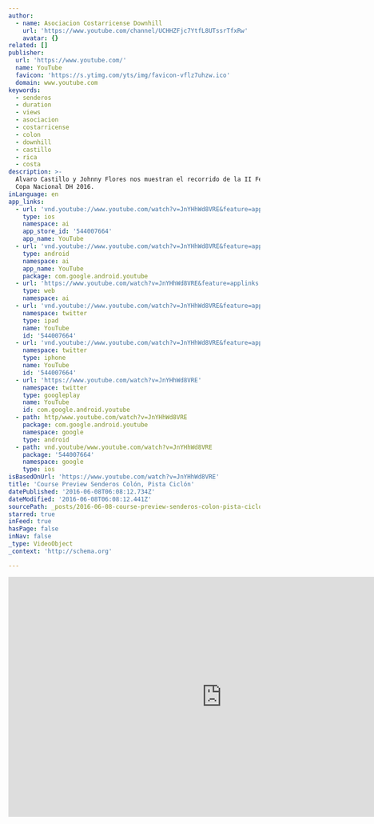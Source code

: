 ```yaml
---
author:
  - name: Asociacion Costarricense Downhill
    url: 'https://www.youtube.com/channel/UCHHZFjc7YtfL8UTssrTfxRw'
    avatar: {}
related: []
publisher:
  url: 'https://www.youtube.com/'
  name: YouTube
  favicon: 'https://s.ytimg.com/yts/img/favicon-vflz7uhzw.ico'
  domain: www.youtube.com
keywords:
  - senderos
  - duration
  - views
  - asociacion
  - costarricense
  - colon
  - downhill
  - castillo
  - rica
  - costa
description: >-
  Alvaro Castillo y Johnny Flores nos muestran el recorrido de la II Fecha de la
  Copa Nacional DH 2016.
inLanguage: en
app_links:
  - url: 'vnd.youtube://www.youtube.com/watch?v=JnYHhWd8VRE&feature=applinks'
    type: ios
    namespace: ai
    app_store_id: '544007664'
    app_name: YouTube
  - url: 'vnd.youtube://www.youtube.com/watch?v=JnYHhWd8VRE&feature=applinks'
    type: android
    namespace: ai
    app_name: YouTube
    package: com.google.android.youtube
  - url: 'https://www.youtube.com/watch?v=JnYHhWd8VRE&feature=applinks'
    type: web
    namespace: ai
  - url: 'vnd.youtube://www.youtube.com/watch?v=JnYHhWd8VRE&feature=applinks'
    namespace: twitter
    type: ipad
    name: YouTube
    id: '544007664'
  - url: 'vnd.youtube://www.youtube.com/watch?v=JnYHhWd8VRE&feature=applinks'
    namespace: twitter
    type: iphone
    name: YouTube
    id: '544007664'
  - url: 'https://www.youtube.com/watch?v=JnYHhWd8VRE'
    namespace: twitter
    type: googleplay
    name: YouTube
    id: com.google.android.youtube
  - path: http/www.youtube.com/watch?v=JnYHhWd8VRE
    package: com.google.android.youtube
    namespace: google
    type: android
  - path: vnd.youtube/www.youtube.com/watch?v=JnYHhWd8VRE
    package: '544007664'
    namespace: google
    type: ios
isBasedOnUrl: 'https://www.youtube.com/watch?v=JnYHhWd8VRE'
title: 'Course Preview Senderos Colón, Pista Ciclón'
datePublished: '2016-06-08T06:08:12.734Z'
dateModified: '2016-06-08T06:08:12.441Z'
sourcePath: _posts/2016-06-08-course-preview-senderos-colon-pista-ciclon.md
starred: true
inFeed: true
hasPage: false
inNav: false
_type: VideoObject
_context: 'http://schema.org'

---
```

<iframe src="https://cdn.embedly.com/widgets/media.html?src=https%3A%2F%2Fwww.youtube.com%2Fembed%2FJnYHhWd8VRE%3Ffeature%3Doembed&amp;url=http%3A%2F%2Fwww.youtube.com%2Fwatch%3Fv%3DJnYHhWd8VRE&amp;image=https%3A%2F%2Fi.ytimg.com%2Fvi%2FJnYHhWd8VRE%2Fhqdefault.jpg&amp;key=b7d04c9b404c499eba89ee7072e1c4f7&amp;type=text%2Fhtml&amp;schema=youtube" width="854" height="480" scrolling="no" frameborder="0" allowfullscreen="" style=""></iframe>